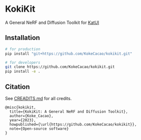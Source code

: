 # KokiKit
A General NeRF and Diffusion Toolkit for [KatUI](https://github.com/KokeCacao/KatUI)

## Installation
```bash
# for production
pip install "git+https://github.com/KokeCacao/kokikit.git"

# for developers
git clone https://github.com/KokeCacao/kokikit.git
pip install -e .
```

## Citation

See [CREADITS.md](CREDITS.md) for all credits.

```
@misc{kokikit,
  title={KokiKit: A General NeRF and Diffusion Toolkit},
  author={Koke_Cacao},
  year={2023},
  howpublished={\url{https://github.com/KokeCacao/kokikit}},
  note={Open-source software}
}
```

